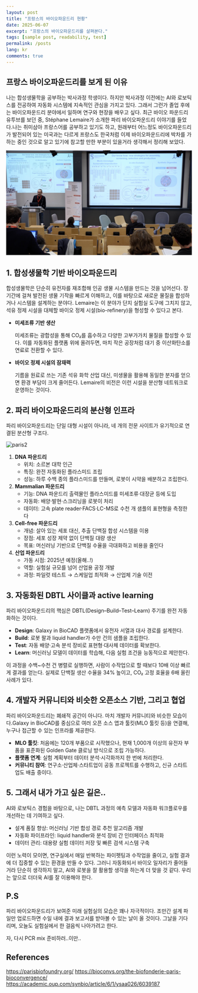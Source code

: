 ```yaml
---
layout: post
title: "프랑스의 바이오파운드리 현황"
date: 2025-06-07
excerpt: "프랑스의 바이오파운드리를 살펴본다."
tags: [sample post, readability, test]
permalink: /posts
lang: kr
comments: true
---
```



## 프랑스 바이오파운드리를 보게 된 이유

나는 합성생물학을 공부하는 박사과정 학생이다. 하지만 박사과정 이전에는 AI와 로보틱스를 전공하여 자동화 시스템에 지속적인 관심을 가지고 있다. 그래서 그런가 졸업 후에는 바이오파운드리 분야에서 일하며 연구와 현장을 배우고 싶다. 최근 바이오 파운드리 유투브를 보던 중, Stéphane Lemaire가 소개한 파리 바이오파운드리 이야기를 들었다.나는 취미삼아 프랑스어를 공부하고 있기도 하고, 원래부터 어느정도 바이오파운드리가 발전되어 있는 미국과는 다르게 프랑스도 한국처럼 이제 바이오파운드리에 박차를 가하는 중인 것으로 알고 있기에 참고할 만한 부분이 있을거라 생각해서 정리해 보았다.


[![프랑스 바이오파운드리](https://github.com/Kyuye/kyuye.github.io/blob/main/assets/img/paris_1.png?raw=true)](https://youtu.be/QYNwbZHmh8g?t=0s) 


## 1. 합성생물학 기반 바이오파운드리

합성생물학은 단순히 유전자를 재조합해 인공 생물 시스템을 만드는 것을 넘어선다. 장기간에 걸쳐 발전된 생물 기작을 빠르게 이해하고, 이를 바탕으로 새로운 물질을 합성하거나 시스템을 설계하는 분야다. Lemaire는 이 분야가 단지 실험실 도구에 그치지 않고, 석유 정제 시설을 대체할 바이오 정제 시설(bio-refinery)을 형성할 수 있다고 본다.

- **미세조류 기반 생산**
    
    미세조류는 광합성을 통해 CO₂를 흡수하고 다양한 고부가가치 물질을 합성할 수 있다. 이를 자동화된 플랫폼 위에 올려두면, 마치 작은 공장처럼 대기 중 이산화탄소를 연료로 전환할 수 있다. 
    
- **바이오 정제 시설의 잠재력**
    
    기름을 원료로 쓰는 기존 석유 화학 산업 대신, 미생물을 활용해 동일한 분자를 얻으면 환경 부담이 크게 줄어든다. Lemaire의 비전은 이런 시설을 분산형 네트워크로 운영하는 것이다.
    

## 2. 파리 바이오파운드리의 분산형 인프라

파리 바이오파운드리는 단일 대형 시설이 아니라, 네 개의 전문 사이트가 유기적으로 연결된 분산형 구조다.

<img src="https://i0.wp.com/parisbiofoundry.org/wp-content/uploads/2024/10/Paris-Biofoundry-composition-scheme-2.png?w=1280&ssl=1" alt="paris2"> 

1. **DNA 파운드리**
    - 위치: 소르본 대학 인근
    - 특징: 완전 자동화된 플라스미드 조립
    - 성능: 하루 수백 종의 플라스미드를 만들며, 로봇이 시약을 배분하고 조립한다.
2. **Mammalian 파운드리**
    - 기능: DNA 파운드리 출력물인 플라스미드를 미세조류·대장균 등에 도입
    - 자동화: 배양·발현·스크리닝을 로봇이 처리
    - 데이터: 고속 plate reader·FACS·LC-MS로 수천 개 샘플의 표현형을 측정한다
3. **Cell-free 파운드리**
    - 개념: 살아 있는 세포 대신, 추출 단백질 합성 시스템을 이용
    - 장점: 세포 성장 제약 없이 단백질 대량 생산
    - 목표: 머신러닝 기반으로 단백질 수율을 극대화하고 비용을 줄인다
4. **산업 파운드리**
    - 가동 시점: 2025년 예정(올해..!)
    - 역할: 실험실 규모를 넘어 산업용 공정 개발
    - 과정: 파일럿 테스트 → 스케일업 최적화 → 산업체 기술 이전

## 3. 자동화된 DBTL 사이클과 active learning

파리 바이오파운드리의 핵심은 DBTL(Design–Build–Test–Learn) 주기를 완전 자동화하는 것이다.

- **Design**: Galaxy in BioCAD 플랫폼에서 유전자 서열과 대사 경로를 설계한다.
- **Build**: 로봇 팔과 liquid handler가 수만 건의 샘플을 조립한다.
- **Test**: 자동 배양·고속 분석 장비로 표현형·대사체 데이터를 확보한다.
- **Learn**: 머신러닝 모델이 데이터를 학습해, 다음 실험 조건을 능동적으로 제안한다.

이 과정을 수백~수천 건 병렬로 실행하면, 사람이 수작업으로 할 때보다 10배 이상 빠르게 결과를 얻는다. 실제로 단백질 생산 수율을 34% 높이고, CO₂ 고정 효율을 6배 올린 사례가 있다. 

## 4. 개발자 커뮤니티와 비슷한 오픈소스 기반, 그리고 협업

파리 바이오파운드리는 폐쇄적 공간이 아니다. 마치 개발자 커뮤니티와 비슷한 모습이다.Galaxy in BioCAD를 중심으로 여러 오픈 소스 앱과 툴킷(MLO 툴킷 등)을 연결해, 누구나 접근할 수 있는 인프라를 제공한다.

- **MLO 툴킷**: 처음에는 120개 부품으로 시작했으나, 현재 1,000개 이상의 유전자 부품을 표준화된 Golden Gate 클로닝 방식으로 조립 가능하다.
- **플랫폼 연계**: 실험 계획부터 데이터 분석·시각화까지 한 번에 처리한다.
- **커뮤니티 참여**: 연구소·산업체·스타트업이 공동 프로젝트를 수행하고, 신규 스타트업도 배출 중이다.

## 5.  그래서 내가 가고 싶은 길은..

AI와 로보틱스 경험을 바탕으로, 나는 DBTL 과정의 예측 모델과 자동화 워크플로우를 개선하는 데 기여하고 싶다.

- 설계 품질 향상: 머신러닝 기반 합성 경로 추천 알고리즘 개발
- 자동화 파이프라인: liquid handler와 분석 장비 간 인터페이스 최적화
- 데이터 관리: 대용량 실험 데이터 저장 및 빠른 검색 시스템 구축

이런 노력이 모이면, 연구실에서 매일 반복하는 파이펫팅과 수작업을 줄이고, 실험 결과에 더 집중할 수 있는 환경을 만들 수 있다. 그러니 자동화되서 바이오 일자리가 줄어들거라 단순히 생각하지 말고, AI와 로봇을 잘 활용할 생각을 하는게 더 맞을 것 같다. 우리는 앞으로 더더욱 AI를 잘 이용해야 한다.

## P.S

파리 바이오파운드리가 보여준 미래 실험실의 모습은 꽤나 자극적이다. 조만간 설계 파일만 업로드하면 수일 내에 결과 보고서를 받아볼 수 있는 날이 올 것이다. 그날을 기다리며, 오늘도 실험실에서 한 걸음씩 나아가려고 한다. 

자, 다시 PCR mix 준비하러..이만..

## References

https://parisbiofoundry.org/
https://bioconvs.org/the-biofonderie-paris-bioconvergence/
https://academic.oup.com/synbio/article/6/1/ysaa026/6039187


